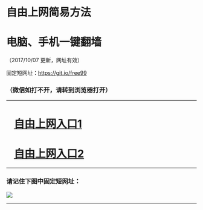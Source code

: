﻿# 自由上网简易方法

# 电脑、手机一键翻墙

（2017/10/07 更新，网址有效）

固定短网址：https://git.io/free99

### （微信如打不开，请转到浏览器打开）


***





# &nbsp;&nbsp; <a href="http://ft1081630164.fwq-tz-1001.info/fwqtz01.html?t=100700124188 " target="_blank">自由上网入口1</a>
# &nbsp;&nbsp; <a href="http://ft2298522352.fwq-tz-1002.info/fwqtz02.html?t=100700121856 " target="_blank">自由上网入口2</a>
***

### 请记住下图中固定短网址：

<img src="https://s3-us-west-2.amazonaws.com/fwq-1001/yjfq-20170905okok.png" /> 


***

